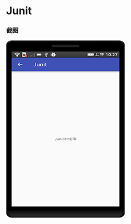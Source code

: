 # Junit

### 截图
![截图](https://github.com/BruceAnda/HMAndroid/blob/master/screenshot/day03/pic/pic2.png)